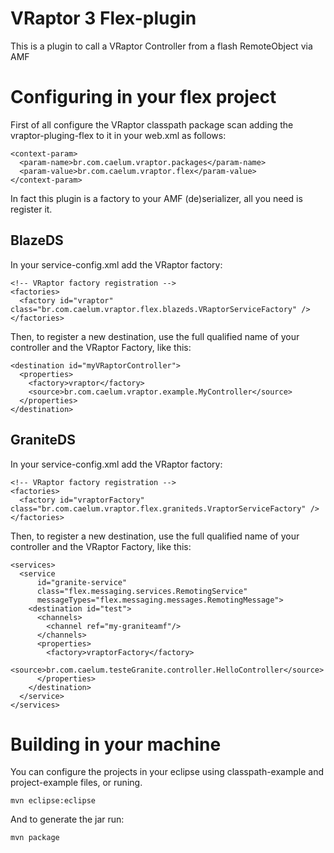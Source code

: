 VRaptor 3 Flex-plugin
=========

This is a plugin to call a VRaptor Controller from a flash RemoteObject via AMF

Configuring in your flex project
========================
First of all configure the VRaptor classpath package scan adding the vraptor-pluging-flex
to it in your web.xml as follows:


    <context-param>
      <param-name>br.com.caelum.vraptor.packages</param-name>
      <param-value>br.com.caelum.vraptor.flex</param-value>
    </context-param>

In fact this plugin is a factory to your AMF (de)serializer, all you need is register it.

BlazeDS
--------

In your service-config.xml add the VRaptor factory:


    <!-- VRaptor factory registration -->
    <factories>
      <factory id="vraptor" class="br.com.caelum.vraptor.flex.blazeds.VRaptorServiceFactory" />
    </factories>

Then, to register a new destination, use the full qualified name of your controller and the 
VRaptor Factory, like this:


    <destination id="myVRaptorController">
      <properties>
        <factory>vraptor</factory>
        <source>br.com.caelum.vraptor.example.MyController</source>
      </properties>
    </destination>

GraniteDS
--------

In your service-config.xml add the VRaptor factory:



    <!-- VRaptor factory registration -->
    <factories>
      <factory id="vraptorFactory" class="br.com.caelum.vraptor.flex.graniteds.VraptorServiceFactory" />
    </factories>
</code>

Then, to register a new destination, use the full qualified name of your controller and the 
VRaptor Factory, like this:


    <services>
      <service
          id="granite-service"
          class="flex.messaging.services.RemotingService"
          messageTypes="flex.messaging.messages.RemotingMessage">
        <destination id="test">
          <channels>
            <channel ref="my-graniteamf"/>
          </channels>
          <properties>
            <factory>vraptorFactory</factory>
            <source>br.com.caelum.testeGranite.controller.HelloController</source>
          </properties>
        </destination>
      </service>
    </services>


Building in your machine
========================

You can configure the projects in your eclipse using classpath-example and project-example files, or runing.

    mvn eclipse:eclipse

And to generate the jar run:

    mvn package